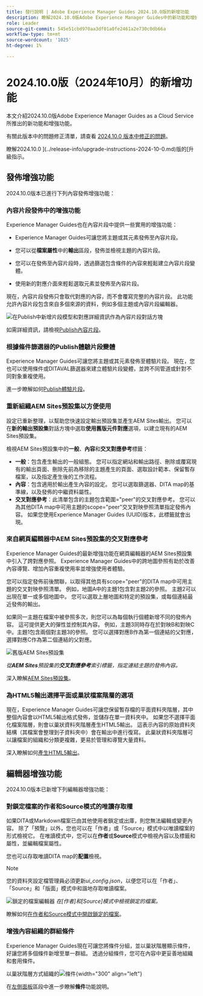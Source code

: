 ```yaml
---
title: 發行說明 | Adobe Experience Manager Guides 2024.10.0版的新增功能
description: 瞭解2024.10.0版Adobe Experience Manager Guides中的新功能和增強功能
role: Leader
source-git-commit: 545e51cbd970aa3df01a0fe2461a2e730c0db66a
workflow-type: tm+mt
source-wordcount: '1025'
ht-degree: 1%

---
```


# 2024.10.0版（2024年10月）的新增功能

本文介紹2024.10.0版Adobe Experience Manager Guides as a Cloud Service所推出的新功能和增強功能。

有關此版本中的問題修正清單，請查看 [2024.10.0 版本中修正的問題](fixed-issues-2024-10-0.md)。

瞭解2024.10.0 ](../release-info/upgrade-instructions-2024-10-0.md)版的[升級指示。


## 發佈增強功能

2024.10.0版本已進行下列內容發佈增強功能：




### 內容片段發佈中的增強功能

Experience Manager Guides也在內容片段中提供一些實用的增強功能：

- Experience Manager Guides可讓您將主題或其元素發佈至內容片段。

- 您可以從&#x200B;**檔案屬性**&#x200B;中的&#x200B;**輸出**&#x200B;區段，發佈並檢視主題的內容片段。


- 您可以在發佈至內容片段時，透過篩選包含條件的內容來輕鬆建立內容片段變體。

- 使用新的對應介面來輕鬆選取元素並發佈至內容片段。

現在，內容片段發佈只會取代對應的內容，而不會覆寫完整的內容片段。 此功能允許內容片段包含來自多個來源的資料，例如多個主題或內容片段編輯器。

![在Publish中新增片段模型和對應詳細資訊作為內容片段對話方塊](assets/content-fragment-mapping.png)

如需詳細資訊，請檢視[Publish內容片段](../user-guide/publish-content-fragment.md)。


### 根據條件篩選器的Publish體驗片段變體

Experience Manager Guides可讓您將主題或其元素發佈至體驗片段。 現在，您也可以使用條件或DITAVAL篩選器來建立體驗片段變體，並跨不同管道或針對不同對象重複使用。

進一步瞭解如何[Publish體驗片段](../user-guide/publish-experience-fragment.md)。


### 重新組織AEM Sites預設集以方便使用

設定已重新整理，以幫助您快速設定輸出預設集並產生AEM Sites輸出。
您可以在**新的輸出預設集**&#x200B;對話方塊中選取&#x200B;**使用舊版元件對應**&#x200B;選項，以建立現有的AEM Sites預設集。

檢視AEM Sites預設集中的&#x200B;**一般**、**內容**&#x200B;和&#x200B;**交叉對應參考**&#x200B;標籤：
- **一般**：包含產生輸出的一般組態。 您可以指定網站和輸出路徑、刪除或覆寫現有的輸出頁面、刪除先前為移除的主題產生的頁面、選取設計範本、保留暫存檔案，以及指定產生後的工作流程。
- **內容**：包含適用於輸出產生內容的設定。 您可以選取篩選器、DITA map的基準線，以及發佈的中繼資料屬性。
- **交叉對應參考**：此清單包含的主題包含範圍=&quot;peer&quot;的交叉對應參考。 您可以為其他DITA map中可用主題的scope=&quot;peer&quot;交叉對映參照清單指定發佈內容。 如果您使用Experience Manager Guides (UUID)版本，此標籤就會出現。



### 來自網頁編輯器中AEM Sites預設集的交叉對應參考

Experience Manager Guides的最新增強功能在網頁編輯器的AEM Sites預設集中引入了跨對應參照。
Experience Manager Guides中的跨地圖參照有助於改善內容導覽、增加內容重複使用率並增強使用者體驗。


您可以指定發佈前後關聯，以取得其他具有scope=&quot;peer&quot;的DITA map中可用主題的交叉對映參照清單。 例如，地圖A中的主題1包含對主題2的參照。 主題2可以出現在單一或多個地圖中。  您可以選取上層地圖和特定的預設集，或每個連結最近發佈的輸出。

如果同一主題在檔案中被參照多次，則您可以為每個執行個體新增不同的發佈內容。 這可提供更大的彈性並控制其內容。 例如，主題3同時存在於對映B和對映C中。主題1包含兩個對主題3的參照。 您可以選擇對應B作為第一個連結的父對應，選擇對應C作為第二個連結的父對應。

![舊版AEM Sites預設集](assets/aem-sites-legacy.png)

*從&#x200B;**AEM Sites**預設集的&#x200B;**交叉對應參考**索引標籤，指定連結主題的發佈內容。*

深入瞭解[AEM Sites預設集](../user-guide/generate-output-aem-site.md)。

### 為HTML5輸出選擇平面或巢狀檔案階層的選項

現在，Experience Manager Guides可讓您保留暫存檔的平面資料夾階層，其中整個內容會以HTML5輸出格式發佈，並儲存在單一資料夾中。
如果您不選擇平面化檔案階層，則會以巢狀資料夾階層產生HTML5輸出。 這表示內容的原始資料夾結構（其檔案會整理到子資料夾中）會在輸出中進行復寫。 此巢狀資料夾階層可以讓檔案的組織和分類更複雜，更易於管理和導覽大量資料。


深入瞭解如何[產生HTML5輸出](../user-guide/generate-output-html5.md)。


## 編輯器增強功能

2024.10.0版本已新增下列編輯器增強功能：

### 對鎖定檔案的作者和Source模式的唯讀存取權

如果DITA或Markdown檔案已由其他使用者鎖定或出庫，則您無法編輯或變更內容。 除了「預覽」以外，您也可以在「作者」或「Source」模式中以唯讀檔案的形式檢視它。
在唯讀模式中，您可以在**作者**&#x200B;或&#x200B;**Source**&#x200B;模式中檢視內容以及標籤和屬性，並編輯檔案屬性。

您也可以存取唯讀DITA map的&#x200B;**配置**&#x200B;檢視。
>[!NOTE]
>
> 您的資料夾設定檔管理員必須更新&#x200B;*ui_config.json*，以便您可以在「作者」、「Source」和「版面」模式中和諧地存取唯讀檔案。

![鎖定的檔案編輯器](./assets/locked-file-editor.png)
*在[作者]和[Source]模式中檢視鎖定的檔案。*


瞭解如何[在作者和Source模式中開啟鎖定的檔案](../user-guide/web-editor-edit-topics.md#open-locked-files-in-author-and-source-modes)。


### 增強內容組織的群組條件

Experience Manager Guides現在可讓您將條件分組，並以巢狀階層顯示條件，好讓您將多個條件新增至單一群組。 透過分組條件，您可在內容中更妥善地組織和套用條件。

以巢狀階層方式組織的![條件](assets/conditions-nested-hierarchy.png){width="300" align="left"}

在[左側面板](../user-guide/web-editor-features.md#id2051EA0M0HS)區段中進一步瞭解&#x200B;**條件**&#x200B;功能說明。




